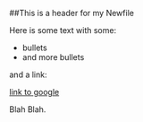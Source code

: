 ##This is a header for my Newfile

Here is some text with some:

* bullets
* and more bullets

and a link:

[link to google](http://www.google.com)

Blah Blah.